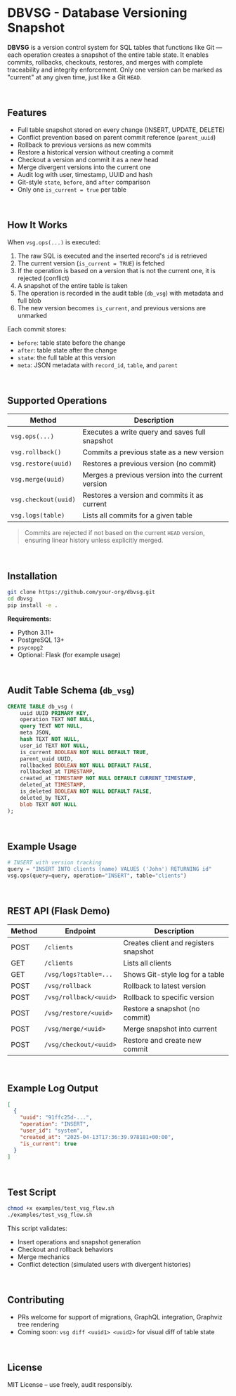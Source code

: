 # DBVSG - Database Versioning Snapshot

**DBVSG** is a version control system for SQL tables that functions like Git — each operation creates a snapshot of the entire table state. It enables commits, rollbacks, checkouts, restores, and merges with complete traceability and integrity enforcement. Only one version can be marked as "current" at any given time, just like a Git `HEAD`.

<br/>

## Features

- Full table snapshot stored on every change (INSERT, UPDATE, DELETE)
- Conflict prevention based on parent commit reference (`parent_uuid`)
- Rollback to previous versions as new commits
- Restore a historical version without creating a commit
- Checkout a version and commit it as a new head
- Merge divergent versions into the current one
- Audit log with user, timestamp, UUID and hash
- Git-style `state`, `before`, and `after` comparison
- Only one `is_current = true` per table

<br/>

## How It Works

When `vsg.ops(...)` is executed:

1. The raw SQL is executed and the inserted record's `id` is retrieved
2. The current version (`is_current = TRUE`) is fetched
3. If the operation is based on a version that is not the current one, it is rejected (conflict)
4. A snapshot of the entire table is taken
5. The operation is recorded in the audit table (`db_vsg`) with metadata and full blob
6. The new version becomes `is_current`, and previous versions are unmarked

Each commit stores:
- `before`: table state before the change
- `after`: table state after the change
- `state`: the full table at this version
- `meta`: JSON metadata with `record_id`, `table`, and `parent`

<br/>

## Supported Operations

| Method               | Description                                        |
|----------------------|----------------------------------------------------|
| `vsg.ops(...)`       | Executes a write query and saves full snapshot     |
| `vsg.rollback()`     | Commits a previous state as a new version          |
| `vsg.restore(uuid)`  | Restores a previous version (no commit)            |
| `vsg.merge(uuid)`    | Merges a previous version into the current version |
| `vsg.checkout(uuid)` | Restores a version and commits it as current       |
| `vsg.logs(table)`    | Lists all commits for a given table                |

> Commits are rejected if not based on the current `HEAD` version, ensuring linear history unless explicitly merged.

<br/>

## Installation

```bash
git clone https://github.com/your-org/dbvsg.git
cd dbvsg
pip install -e .
```

**Requirements:**
- Python 3.11+
- PostgreSQL 13+
- `psycopg2`
- Optional: Flask (for example usage)

<br/>

## Audit Table Schema (`db_vsg`)

```sql
CREATE TABLE db_vsg (
    uuid UUID PRIMARY KEY,
    operation TEXT NOT NULL,
    query TEXT NOT NULL,
    meta JSON,
    hash TEXT NOT NULL,
    user_id TEXT NOT NULL,
    is_current BOOLEAN NOT NULL DEFAULT TRUE,
    parent_uuid UUID,
    rollbacked BOOLEAN NOT NULL DEFAULT FALSE,
    rollbacked_at TIMESTAMP,
    created_at TIMESTAMP NOT NULL DEFAULT CURRENT_TIMESTAMP,
    deleted_at TIMESTAMP,
    is_deleted BOOLEAN NOT NULL DEFAULT FALSE,
    deleted_by TEXT,
    blob TEXT NOT NULL
);
```

<br/>

## Example Usage

```python
# INSERT with version tracking
query = "INSERT INTO clients (name) VALUES ('John') RETURNING id"
vsg.ops(query=query, operation="INSERT", table="clients")
```

<br/>

## REST API (Flask Demo)

| Method | Endpoint                | Description                            |
|--------|-------------------------|----------------------------------------|
| POST   | `/clients`              | Creates client and registers snapshot  |
| GET    | `/clients`              | Lists all clients                      |
| GET    | `/vsg/logs?table=...`   | Shows Git-style log for a table        |
| POST   | `/vsg/rollback`         | Rollback to latest version             |
| POST   | `/vsg/rollback/<uuid>`  | Rollback to specific version           |
| POST   | `/vsg/restore/<uuid>`   | Restore a snapshot (no commit)         |
| POST   | `/vsg/merge/<uuid>`     | Merge snapshot into current            |
| POST   | `/vsg/checkout/<uuid>`  | Restore and create new commit          |

<br/>

## Example Log Output

```json
[
  {
    "uuid": "91ffc25d-...",
    "operation": "INSERT",
    "user_id": "system",
    "created_at": "2025-04-13T17:36:39.978181+00:00",
    "is_current": true
  }
]
```

<br/>

## Test Script

```bash
chmod +x examples/test_vsg_flow.sh
./examples/test_vsg_flow.sh
```

This script validates:

- Insert operations and snapshot generation
- Checkout and rollback behaviors
- Merge mechanics
- Conflict detection (simulated users with divergent histories)

<br/>

## Contributing

- PRs welcome for support of migrations, GraphQL integration, Graphviz tree rendering
- Coming soon: `vsg diff <uuid1> <uuid2>` for visual diff of table state

<br/>

## License

MIT License – use freely, audit responsibly.

<br />
